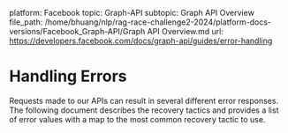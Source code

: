 platform: Facebook
topic: Graph-API
subtopic: Graph API Overview
file_path: /home/bhuang/nlp/rag-race-challenge2-2024/platform-docs-versions/Facebook_Graph-API/Graph API Overview.md
url: https://developers.facebook.com/docs/graph-api/guides/error-handling

# Handling Errors

Requests made to our APIs can result in several different error responses. The following document describes the recovery tactics and provides a list of error values with a map to the most common recovery tactic to use.